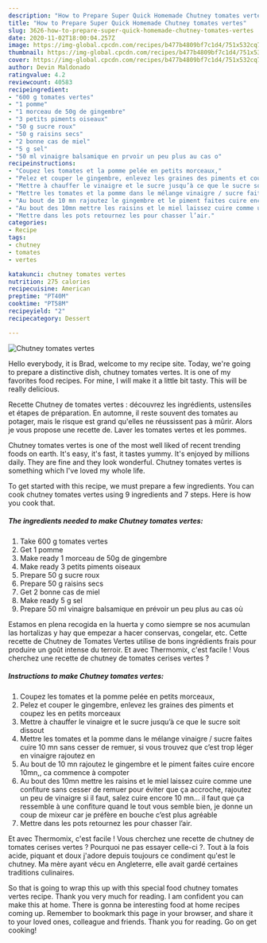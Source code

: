```yaml
---
description: "How to Prepare Super Quick Homemade Chutney tomates vertes"
title: "How to Prepare Super Quick Homemade Chutney tomates vertes"
slug: 3626-how-to-prepare-super-quick-homemade-chutney-tomates-vertes
date: 2020-11-02T18:00:04.257Z
image: https://img-global.cpcdn.com/recipes/b477b4809bf7c1d4/751x532cq70/chutney-tomates-vertes-photo-principale-de-la-recette.jpg
thumbnail: https://img-global.cpcdn.com/recipes/b477b4809bf7c1d4/751x532cq70/chutney-tomates-vertes-photo-principale-de-la-recette.jpg
cover: https://img-global.cpcdn.com/recipes/b477b4809bf7c1d4/751x532cq70/chutney-tomates-vertes-photo-principale-de-la-recette.jpg
author: Devin Maldonado
ratingvalue: 4.2
reviewcount: 40583
recipeingredient:
- "600 g tomates vertes"
- "1 pomme"
- "1 morceau de 50g de gingembre"
- "3 petits piments oiseaux"
- "50 g sucre roux"
- "50 g raisins secs"
- "2 bonne cas de miel"
- "5 g sel"
- "50 ml vinaigre balsamique en prvoir un peu plus au cas o"
recipeinstructions:
- "Coupez les tomates et la pomme pelée en petits morceaux,"
- "Pelez et couper le gingembre, enlevez les graines des piments et coupez les en petits morceaux"
- "Mettre à chauffer le vinaigre et le sucre jusqu’à ce que le sucre soit dissout"
- "Mettre les tomates et la pomme dans le mélange vinaigre / sucre faites cuire 10 mn sans cesser de remuer, si vous trouvez que c’est trop léger en vinaigre rajoutez en"
- "Au bout de 10 mn rajoutez le gingembre et le piment faites cuire encore 10mn,, ca commence à compoter"
- "Au bout des 10mn mettre les raisins et le miel laissez cuire comme une confiture sans cesser de remuer pour éviter que ça accroche, rajoutez un peu de vinaigre si il faut, salez cuire encore 10 mn... il faut que ça ressemble à une confiture quand le tout vous semble bien, je donne un coup de mixeur car je préfère en bouche c’est plus agréable"
- "Mettre dans les pots retournez les pour chasser l’air."
categories:
- Recipe
tags:
- chutney
- tomates
- vertes

katakunci: chutney tomates vertes 
nutrition: 275 calories
recipecuisine: American
preptime: "PT40M"
cooktime: "PT58M"
recipeyield: "2"
recipecategory: Dessert

---
```



![Chutney tomates vertes](https://img-global.cpcdn.com/recipes/b477b4809bf7c1d4/751x532cq70/chutney-tomates-vertes-photo-principale-de-la-recette.jpg)

Hello everybody, it is Brad, welcome to my recipe site. Today, we're going to prepare a distinctive dish, chutney tomates vertes. It is one of my favorites food recipes. For mine, I will make it a little bit tasty. This will be really delicious.

Recette Chutney de tomates vertes : découvrez les ingrédients, ustensiles et étapes de préparation. En automne, il reste souvent des tomates au potager, mais le risque est grand qu&#39;elles ne réussissent pas à mûrir. Alors je vous propose une recette de. Laver les tomates vertes et les pommes.

Chutney tomates vertes is one of the most well liked of recent trending foods on earth. It's easy, it's fast, it tastes yummy. It's enjoyed by millions daily. They are fine and they look wonderful. Chutney tomates vertes is something which I've loved my whole life.


To get started with this recipe, we must prepare a few ingredients. You can cook chutney tomates vertes using 9 ingredients and 7 steps. Here is how you cook that.

<!--inarticleads1-->

##### The ingredients needed to make Chutney tomates vertes:

1. Take 600 g tomates vertes
1. Get 1 pomme
1. Make ready 1 morceau de 50g de gingembre
1. Make ready 3 petits piments oiseaux
1. Prepare 50 g sucre roux
1. Prepare 50 g raisins secs
1. Get 2 bonne cas de miel
1. Make ready 5 g sel
1. Prepare 50 ml vinaigre balsamique en prévoir un peu plus au cas où


Estamos en plena recogida en la huerta y como siempre se nos acumulan las hortalizas y hay que empezar a hacer conservas, congelar, etc. Cette recette de Chutney de Tomates Vertes utilise de bons ingrédients frais pour produire un goût intense du terroir. Et avec Thermomix, c&#39;est facile ! Vous cherchez une recette de chutney de tomates cerises vertes ? 

<!--inarticleads2-->

##### Instructions to make Chutney tomates vertes:

1. Coupez les tomates et la pomme pelée en petits morceaux,
1. Pelez et couper le gingembre, enlevez les graines des piments et coupez les en petits morceaux
1. Mettre à chauffer le vinaigre et le sucre jusqu’à ce que le sucre soit dissout
1. Mettre les tomates et la pomme dans le mélange vinaigre / sucre faites cuire 10 mn sans cesser de remuer, si vous trouvez que c’est trop léger en vinaigre rajoutez en
1. Au bout de 10 mn rajoutez le gingembre et le piment faites cuire encore 10mn,, ca commence à compoter
1. Au bout des 10mn mettre les raisins et le miel laissez cuire comme une confiture sans cesser de remuer pour éviter que ça accroche, rajoutez un peu de vinaigre si il faut, salez cuire encore 10 mn... il faut que ça ressemble à une confiture quand le tout vous semble bien, je donne un coup de mixeur car je préfère en bouche c’est plus agréable
1. Mettre dans les pots retournez les pour chasser l’air.


Et avec Thermomix, c&#39;est facile ! Vous cherchez une recette de chutney de tomates cerises vertes ? Pourquoi ne pas essayer celle-ci ?. Tout à la fois acide, piquant et doux j&#39;adore depuis toujours ce condiment qu&#39;est le chutney. Ma mère ayant vécu en Angleterre, elle avait gardé certaines traditions culinaires. 

So that is going to wrap this up with this special food chutney tomates vertes recipe. Thank you very much for reading. I am confident you can make this at home. There is gonna be interesting food at home recipes coming up. Remember to bookmark this page in your browser, and share it to your loved ones, colleague and friends. Thank you for reading. Go on get cooking!
